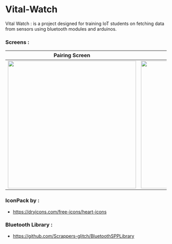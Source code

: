 # Vital-Watch

Vital Watch : is a project designed for training IoT students on fetching data from sensors using bluetooth modules and arduinos.

### Screens : 
| Pairing Screen  | Vitals Screen  |
|-------|-------|
| <img src="https://user-images.githubusercontent.com/60224159/154149171-9fd2f429-418f-45b4-b211-1afa25577943.png" width="400"> | <img src="https://user-images.githubusercontent.com/60224159/154148992-bc481e3b-8fc1-4d89-908a-47ff49111499.png" width="400"> |

### IconPack by : 
- https://dryicons.com/free-icons/heart-icons

### Bluetooth Library : 
- https://github.com/Scrappers-glitch/BluetoothSPPLibrary



